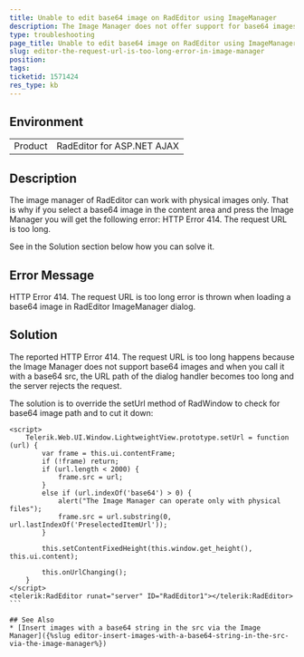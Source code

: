 ```yaml
---
title: Unable to edit base64 image on RadEditor using ImageManager
description: The Image Manager does not offer support for base64 images and the KB article shows how to prevent the HTTP Error 414 The request URL is too long error
type: troubleshooting
page_title: Unable to edit base64 image on RadEditor using ImageManager
slug: editor-the-request-url-is-too-long-error-in-image-manager
position: 
tags: 
ticketid: 1571424
res_type: kb
---
```


## Environment
<table>
	<tbody>
		<tr>
			<td>Product</td>
			<td>RadEditor for ASP.NET AJAX</td>
		</tr>
	</tbody>
</table>


## Description
The image manager of RadEditor can work with physical images only.
That is why if you select a base64 image in the content area and press the Image Manager you will get the following error: 
HTTP Error 414. The request URL is too long.

See in the Solution section below how you can solve it.

## Error Message
HTTP Error 414. The request URL is too long error is thrown when loading a base64 image in RadEditor ImageManager dialog.

## Solution
The reported HTTP Error 414. The request URL is too long happens because the Image Manager does not support base64 images and when you call it with a base64 src, the URL path of the dialog handler becomes too long and the server rejects the request.

The solution is to override the setUrl method of RadWindow to check for base64 image path and to cut it down:

````ASP.NET
<script>
    Telerik.Web.UI.Window.LightweightView.prototype.setUrl = function (url) {
        var frame = this.ui.contentFrame;
        if (!frame) return;
        if (url.length < 2000) {
            frame.src = url;
        }
        else if (url.indexOf('base64') > 0) {
            alert("The Image Manager can operate only with physical files");
            frame.src = url.substring(0, url.lastIndexOf('PreselectedItemUrl'));
        }

        this.setContentFixedHeight(this.window.get_height(), this.ui.content);

        this.onUrlChanging();
    }
</script>
<telerik:RadEditor runat="server" ID="RadEditor1"></telerik:RadEditor>
```

## See Also
* [Insert images with a base64 string in the src via the Image Manager]({%slug editor-insert-images-with-a-base64-string-in-the-src-via-the-image-manager%})

      